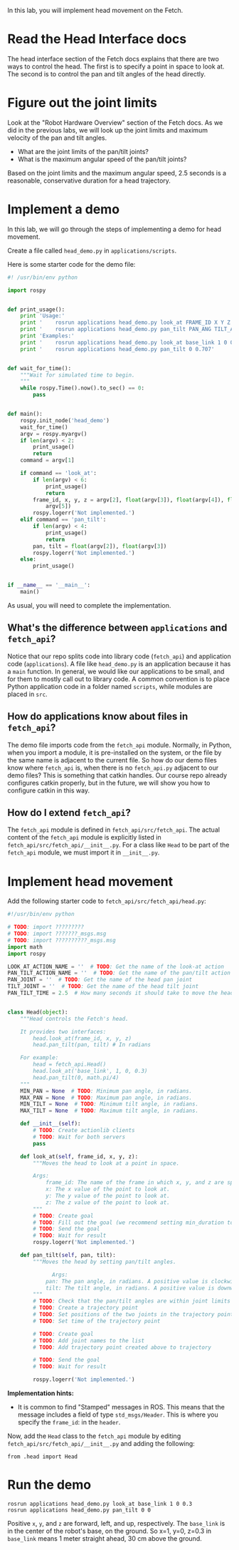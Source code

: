 In this lab, you will implement head movement on the Fetch.

# Read the Head Interface docs
The head interface section of the Fetch docs explains that there are two ways to control the head.
The first is to specify a point in space to look at.
The second is to control the pan and tilt angles of the head directly.

# Figure out the joint limits
Look at the "Robot Hardware Overview" section of the Fetch docs.
As we did in the previous labs, we will look up the joint limits and maximum velocity of the pan and tilt angles.

* What are the joint limits of the pan/tilt joints?
* What is the maximum angular speed of the pan/tilt joints?

Based on the joint limits and the maximum angular speed, 2.5 seconds is a reasonable, conservative duration for a head trajectory.

# Implement a demo
In this lab, we will go through the steps of implementing a demo for head movement.

Create a file called `head_demo.py` in `applications/scripts`.

Here is some starter code for the demo file:
```py
#! /usr/bin/env python

import rospy


def print_usage():
    print 'Usage:'
    print '    rosrun applications head_demo.py look_at FRAME_ID X Y Z'
    print '    rosrun applications head_demo.py pan_tilt PAN_ANG TILT_ANG'
    print 'Examples:'
    print '    rosrun applications head_demo.py look_at base_link 1 0 0.3'
    print '    rosrun applications head_demo.py pan_tilt 0 0.707'


def wait_for_time():
    """Wait for simulated time to begin.
    """
    while rospy.Time().now().to_sec() == 0:
        pass


def main():
    rospy.init_node('head_demo')
    wait_for_time()
    argv = rospy.myargv()
    if len(argv) < 2:
        print_usage()
        return
    command = argv[1]

    if command == 'look_at':
        if len(argv) < 6:
            print_usage()
            return
        frame_id, x, y, z = argv[2], float(argv[3]), float(argv[4]), float(
            argv[5])
        rospy.logerr('Not implemented.')
    elif command == 'pan_tilt':
        if len(argv) < 4:
            print_usage()
            return
        pan, tilt = float(argv[2]), float(argv[3])
        rospy.logerr('Not implemented.')
    else:
        print_usage()


if __name__ == '__main__':
    main()
```

As usual, you will need to complete the implementation.

## What's the difference between `applications` and `fetch_api`?
Notice that our repo splits code into library code (`fetch_api`) and application code (`applications`).
A file like `head_demo.py` is an application because it has a `main` function.
In general, we would like our applications to be small, and for them to mostly call out to library code.
A common convention is to place Python application code in a folder named `scripts`, while modules are placed in `src`.

## How do applications know about files in `fetch_api`?
The demo file imports code from the `fetch_api` module.
Normally, in Python, when you import a module, it is pre-installed on the system, or the file by the same name is adjacent to the current file.
So how do our demo files know where `fetch_api` is, when there is no `fetch_api.py` adjacent to our demo files?
This is something that catkin handles.
Our course repo already configures catkin properly, but in the future, we will show you how to configure catkin in this way.

## How do I extend `fetch_api`?
The `fetch_api` module is defined in `fetch_api/src/fetch_api`.
The actual content of the `fetch_api` module is explicitly listed in `fetch_api/src/fetch_api/__init__.py`.
For a class like `Head` to be part of the `fetch_api` module, we must import it in `__init__.py`.

# Implement head movement
Add the following starter code to `fetch_api/src/fetch_api/head.py`:
```py
#!/usr/bin/env python

# TODO: import ?????????
# TODO: import ???????_msgs.msg
# TODO: import ??????????_msgs.msg
import math
import rospy

LOOK_AT_ACTION_NAME = ''  # TODO: Get the name of the look-at action
PAN_TILT_ACTION_NAME = ''  # TODO: Get the name of the pan/tilt action
PAN_JOINT = ''  # TODO: Get the name of the head pan joint
TILT_JOINT = ''  # TODO: Get the name of the head tilt joint
PAN_TILT_TIME = 2.5  # How many seconds it should take to move the head.


class Head(object):
    """Head controls the Fetch's head.

    It provides two interfaces:
        head.look_at(frame_id, x, y, z)
        head.pan_tilt(pan, tilt) # In radians

    For example:
        head = fetch_api.Head()
        head.look_at('base_link', 1, 0, 0.3)
        head.pan_tilt(0, math.pi/4)
    """
    MIN_PAN = None  # TODO: Minimum pan angle, in radians.
    MAX_PAN = None  # TODO: Maximum pan angle, in radians.
    MIN_TILT = None  # TODO: Minimum tilt angle, in radians.
    MAX_TILT = None  # TODO: Maximum tilt angle, in radians.

    def __init__(self):
        # TODO: Create actionlib clients
        # TODO: Wait for both servers
        pass

    def look_at(self, frame_id, x, y, z):
        """Moves the head to look at a point in space.

        Args:
            frame_id: The name of the frame in which x, y, and z are specified.
            x: The x value of the point to look at.
            y: The y value of the point to look at.
            z: The z value of the point to look at.
        """
        # TODO: Create goal
        # TODO: Fill out the goal (we recommend setting min_duration to 1 second)
        # TODO: Send the goal
        # TODO: Wait for result
        rospy.logerr('Not implemented.')

    def pan_tilt(self, pan, tilt):
        """Moves the head by setting pan/tilt angles.

              Args:
            pan: The pan angle, in radians. A positive value is clockwise.
            tilt: The tilt angle, in radians. A positive value is downwards.
        """
        # TODO: Check that the pan/tilt angles are within joint limits
        # TODO: Create a trajectory point
        # TODO: Set positions of the two joints in the trajectory point
        # TODO: Set time of the trajectory point

        # TODO: Create goal
        # TODO: Add joint names to the list
        # TODO: Add trajectory point created above to trajectory

        # TODO: Send the goal
        # TODO: Wait for result

        rospy.logerr('Not implemented.')
```

**Implementation hints:**
* It is common to find "Stamped" messages in ROS. This means that the message includes a field of type `std_msgs/Header`. This is where you specify the `frame_id`: in the `header`.

Now, add the `Head` class to the `fetch_api` module by editing `fetch_api/src/fetch_api/__init__.py` and adding the following:
```
from .head import Head
```

# Run the demo
```
rosrun applications head_demo.py look_at base_link 1 0 0.3
rosrun applications head_demo.py pan_tilt 0 0
```

Positive `x`, `y`, and `z` are forward, left, and up, respectively.
The `base_link` is in the center of the robot's base, on the ground.
So x=1, y=0, z=0.3 in `base_link` means 1 meter straight ahead, 30 cm above the ground.